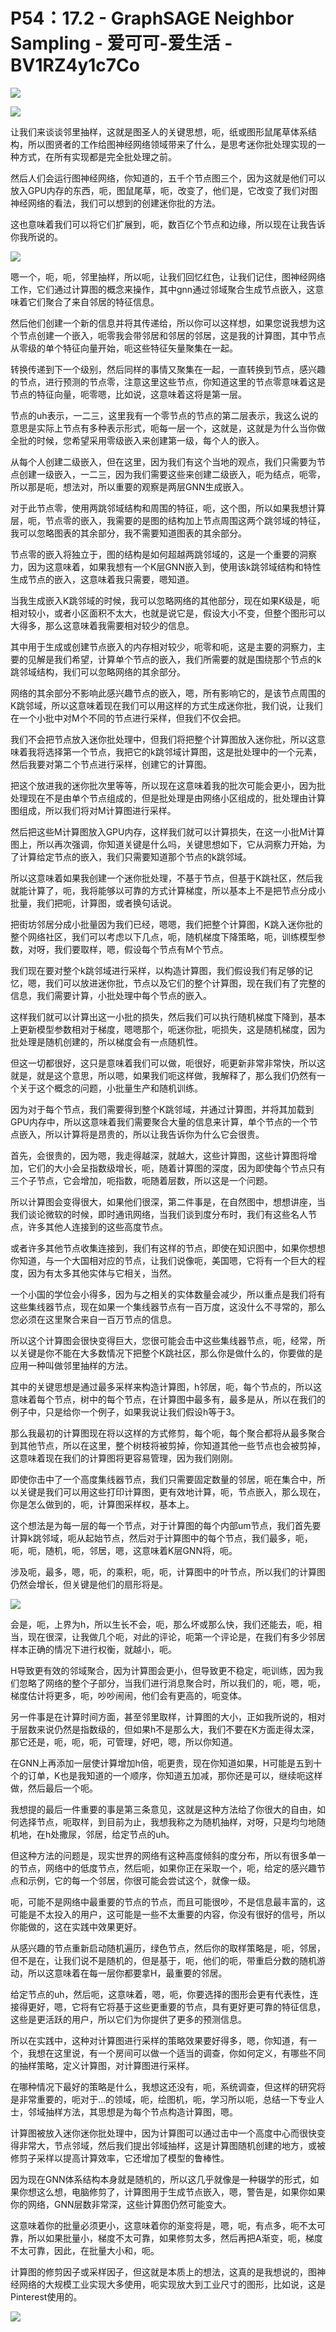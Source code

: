 # P54：17.2 - GraphSAGE Neighbor Sampling - 爱可可-爱生活 - BV1RZ4y1c7Co

![](img/facb865f5da38d4b60f0caf8ea2f387f_0.png)

![](img/facb865f5da38d4b60f0caf8ea2f387f_1.png)

让我们来谈谈邻里抽样，这就是图圣人的关键思想，呃，纸或图形鼠尾草体系结构，所以图贤者的工作给图神经网络领域带来了什么，是思考迷你批处理实现的一种方式，在所有实现都是完全批处理之前。

然后人们会运行图神经网络，你知道的，五千个节点图三个，因为这就是他们可以放入GPU内存的东西，呃，图鼠尾草，呃，改变了，他们是，它改变了我们对图神经网络的看法，我们可以想到的创建迷你批的方法。

这也意味着我们可以将它们扩展到，呃，数百亿个节点和边缘，所以现在让我告诉你我所说的。

![](img/facb865f5da38d4b60f0caf8ea2f387f_3.png)

嗯一个，呃，呃，邻里抽样，所以呃，让我们回忆红色，让我们记住，图神经网络工作，它们通过计算图的概念来操作，其中gnn通过邻域聚合生成节点嵌入，这意味着它们聚合了来自邻居的特征信息。

然后他们创建一个新的信息并将其传递给，所以你可以这样想，如果您说我想为这个节点创建一个嵌入，呃零我会带邻居和邻居的邻居，这是我的计算图，其中节点从零级的单个特征向量开始，呃这些特征矢量聚集在一起。

转换传递到下一个级别，然后同样的事情又聚集在一起，一直转换到节点，感兴趣的节点，进行预测的节点零，注意这里这些节点，你知道这里的节点零意味着这是节点的特征向量，呃零嗯，比如说，这意味着这将是第一层。

节点的uh表示，一二三，这里我有一个零节点的节点的第二层表示，我这么说的意思是实际上节点有多种表示形式，呃每一层一个，这就是，这就是为什么当你做全批的时候，您希望采用零级嵌入来创建第一级，每个人的嵌入。

从每个人创建二级嵌入，但在这里，因为我们有这个当地的观点，我们只需要为节点创建一级嵌入，一二三，因为我们需要这些来创建二级嵌入，呃为结点，呃零，所以那是呃，想法对，所以重要的观察是两层GNN生成嵌入。

对于此节点零，使用两跳邻域结构和周围的特征，呃，这个图，所以如果我想计算层，呃，节点零的嵌入，我需要的是图的结构加上节点周围这两个跳邻域的特征，我可以忽略图表的其余部分，我不需要知道图表的其余部分。

节点零的嵌入将独立于，图的结构是如何超越两跳邻域的，这是一个重要的洞察力，因为这意味着，如果我想有一个K层GNN嵌入到，使用该k跳邻域结构和特性生成节点的嵌入，这意味着我只需要，嗯知道。

当我生成嵌入K跳邻域的时候，我可以忽略网络的其他部分，现在如果K级是，呃相对较小，或者小区面积不太大，也就是说它是，假设大小不变，但整个图形可以大得多，那么这意味着我需要相对较少的信息。

其中用于生成或创建节点嵌入的内存相对较少，呃零和呃，这是主要的洞察力，主要的见解是我们希望，计算单个节点的嵌入，我们所需要的就是围绕那个节点的k跳邻域结构，我们可以忽略网络的其余部分。

网络的其余部分不影响此感兴趣节点的嵌入，嗯，所有影响它的，是该节点周围的K跳邻域，所以这意味着现在我们可以用这样的方式生成迷你批，我们说，让我们在一个小批中对M个不同的节点进行采样，但我们不仅会把。

我们不会把节点放入迷你批处理中，但我们将把整个计算图放入迷你批，所以这意味着我将选择第一个节点，我把它的k跳邻域计算图，这是批处理中的一个元素，然后我要对第二个节点进行采样，创建它的计算图。

把这个放进我的迷你批次里等等，所以现在这意味着我的批次可能会更小，因为批处理现在不是由单个节点组成的，但是批处理是由网络小区组成的，批处理由计算图组成，所以我们将对M计算图进行采样。

然后把这些M计算图放入GPU内存，这样我们就可以计算损失，在这一小批M计算图上，所以再次强调，你知道关键是什么吗，关键思想如下，它从洞察力开始，为了计算给定节点的嵌入，我们只需要知道那个节点的k跳邻域。

所以这意味着如果我创建一个迷你批处理，不基于节点，但基于K跳社区，然后我就能计算了，呃，我将能够以可靠的方式计算梯度，所以基本上不是把节点分成小批量，我们把呃，计算图，或者换句话说。

把街坊邻居分成小批量因为我们已经，嗯嗯，我们把整个计算图，K跳入迷你批的整个网络社区，我们可以考虑以下几点，呃，随机梯度下降策略，呃，训练模型参数，对呀，我们要取样，嗯，假设每个节点有M个节点。

我们现在要对整个k跳邻域进行采样，以构造计算图，我们假设我们有足够的记忆，嗯，我们可以放进迷你批，节点以及它们的整个计算图，现在我们有了完整的信息，我们需要计算，小批处理中每个节点的嵌入。

这样我们就可以计算出这一小批的损失，然后我们可以执行随机梯度下降到，基本上更新模型参数相对于梯度，嗯嗯那个，呃迷你批，呃损失，这是随机梯度，因为批处理是随机创建的，所以梯度会有一点随机性。

但这一切都很好，这只是意味着我们可以做，呃很好，呃更新非常非常快，所以这就是，就是这个意思，所以嗯，如果我们呃这样做，我解释了，那么我们仍然有一个关于这个概念的问题，小批量生产和随机训练。

因为对于每个节点，我们需要得到整个K跳邻域，并通过计算图，并将其加载到GPU内存中，所以这意味着我们需要聚合大量的信息来计算，单个节点的一个节点嵌入，所以计算将是昂贵的，所以让我告诉你为什么它会很贵。

首先，会很贵的，因为嗯，我走得越深，就越大，这些计算图，这些计算图将增加，它们的大小会呈指数级增长，呃，随着计算图的深度，因为即使每个节点只有三个子节点，它会增加，呃指数，呃随着层数，所以这是一个问题。

所以计算图会变得很大，如果他们很深，第二件事是，在自然图中，想想讲座，当我们谈论微软的时候，即时通讯网络，当我们谈到度分布时，我们有这些名人节点，许多其他人连接到的这些高度节点。

或者许多其他节点收集连接到，我们有这样的节点，即使在知识图中，如果你想想你知道，与一个大国相对应的节点，让我们说像呃，美国嗯，它将有一个巨大的程度，因为有太多其他实体与它相关，当然。

一个小国的学位会小得多，因为与之相关的实体数量会减少，所以重点是我们将有这些集线器节点，现在如果一个集线器节点有一百万度，这没什么不寻常的，那么您必须在这里聚合来自一百万节点的信息。

所以这个计算图会很快变得巨大，您很可能会击中这些集线器节点，呃，经常，所以关键是你不能在大多数情况下把整个K跳社区，那么你是做什么的，你要做的是应用一种叫做邻里抽样的方法。

其中的关键思想是通过最多采样来构造计算图，h邻居，呃，每个节点的，所以这意味着每个节点，树中的每个节点，在计算图中最多有，最多是从，所以在我们的例子中，只是给你一个例子，如果我说让我们假设h等于3。

那么我最初的计算图现在将以这样的方式修剪，每个呃，每个聚合都将从最多聚合到其他节点，所以在这里，整个树枝将被剪掉，你知道其他一些节点也会被剪掉，这意味着现在我们的计算图将更容易管理，因为我们刚刚。

即使你击中了一个高度集线器节点，我们只需要固定数量的邻居，呃在集合中，所以关键是我们可以用这些打印计算图，更有效地计算，呃，节点嵌入，那么现在，你是怎么做到的，呃，计算图采样权，基本上。

这个想法是为每一层的每一个节点，对于计算图的每个内部um节点，我们首先要计算k跳邻域，呃从起始节点，然后对于计算图中的每个节点，我们最多，呃，呃，呃，随机，呃，邻居，嗯，这意味着K层GNN将，呃。

涉及呃，最多，嗯，呃，的乘积，呃，呃，计算图中的叶节点，所以我们的计算图仍然会增长，但关键是他们的扇形将是。



![](img/facb865f5da38d4b60f0caf8ea2f387f_5.png)

会是，呃，上界为h，所以生长不会，呃，那么坏或那么快，我们还能去，呃，相当，现在很深，让我做几个呃，对此的评论，呃第一个评论是，在我们有多少邻居样本正确的情况下进行权衡，就越小，呃。

H导致更有效的邻域聚合，因为计算图会更小，但导致更不稳定，呃训练，因为我们忽略了网络的整个子部分，当我们进行消息聚合时，所以我们的，呃，嗯，呃，梯度估计将更多，呃，吵吵闹闹，他们会有更高的，呃变体。

另一件事是在计算时间方面，甚至邻里取样，计算图的大小，正如我所说的，相对于层数来说仍然是指数级的，但如果h不是那么大，我们不要在K方面走得太深，那它还是，呃，呃，呃，可管理，好吧，嗯，所以你知道。

在GNN上再添加一层使计算增加h倍，呃更贵，现在你知道如果，H可能是五到十个的订单，K也是我知道的一个顺序，你知道五加减，那你还是可以，继续呃这样做，然后最后一个呃。

我想提的最后一件重要的事是第三条意见，这就是这种方法给了你很大的自由，如何选择节点，呃取样，到目前为止，我想我称之为随机抽样，对呀，只是均匀地随机地，在h处撒尿，邻居，给定节点的uh。

但这种方法的问题是，现实世界的网络有这种高度倾斜的度分布，所以有很多单一的节点，网络中的低度节点，然后呃，如果你正在采取一个，呃，给定的感兴趣节点和示例，它的每一个邻居，你很可能会尝试这个，就像一级。

呃，可能不是网络中最重要的节点的节点，而且可能很吵，不是信息最丰富的，这可能是不太投入的用户，这可能是一些不太重要的内容，你没有很好的信号，所以你能做的，这在实践中效果更好。

从感兴趣的节点重新启动随机遍历，绿色节点，然后你的取样策略是，呃，邻居，但不是在，让我们说不是随机的，但是基于，呃，他们的呃，带重启分数的随机游动，所以这意味着在每一层你都要拿H，最重要的邻居。

给定节点的uh，然后呃，这意味着，嗯，呃，你要选择的图形会更有代表性，连接得更好，嗯，它将有它将基于这些更重要的节点，具有更好更可靠的特征信息，这些是更活跃的用户，所以它们为你提供了更多的预测信息。

所以在实践中，这种对计算图进行采样的策略效果要好得多，嗯，你知道，有一个，我想在这里说，有一个房间可以做一个适当的调查，你如何定义，有哪些不同的抽样策略，定义计算图，对计算图进行采样。

在哪种情况下最好的策略是什么，我想这还没有，呃，系统调查，但这样的研究将是非常重要的，呃对于…的领域，呃，绘图机，呃，学习所以呃，总结一下专业人士，邻域抽样方法，其思想是为每个节点构造计算图，嗯。

计算图被放入迷你迷你批处理中，因为计算图可以通过击中一个高度中心而很快变得非常大，节点邻域，然后我们提出邻域抽样，这是计算图随机创建的地方，或被修剪子采样以提高计算效率，它还增加了模型的鲁棒性。

因为现在GNN体系结构本身就是随机的，所以这几乎就像是一种辍学的形式，如果你想这么想，电脑修剪了，计算图用于生成节点嵌入，嗯，警告是，如果你如果你的网络，GNN层数非常深，这些计算图仍然可能变大。

这意味着你的批量必须更小，这意味着你的渐变将是，嗯，呃，有点多，呃不太可靠，所以如果批量小，梯度不太可靠，如果修剪太多，然后再把A渐变，呃，梯度不太可靠，因此，在批量大小和，呃。

计算图的修剪因子或采样因子，但这就是本质上的想法，这真的是我想说的，图神经网络的大规模工业实现大多使用，呃实现放大到工业尺寸的图形，比如说，这是Pinterest使用的。



![](img/facb865f5da38d4b60f0caf8ea2f387f_7.png)